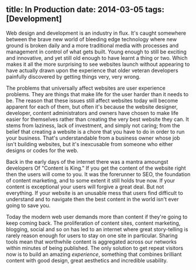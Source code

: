 title: In Production
date: 2014-03-05
tags: [Development]
---
Web design and development is an industry in flux. It's caught somewhere between the brave new world of bleeding edge technology where new ground is broken daily and a more traditional media with processes and management in control of what gets built. Young enough to still be exciting and innovative, and yet still old enough to have learnt a thing or two. Which makes it all the more surprising to see websites launch without appearing to have actually drawn upon the experience that older veteran developers painfully discovered by getting things very, very wrong.
<!-- more -->
The problems that universally affect websites are user experience problems. They are things that make life for the user harder than it needs to be. The reason that these issues still affect websites today will become apparent for each of them, but often it's because the website designer, developer, content administrators and owners have chosen to make life easier for themselves rather than creating the very best website they can. It stems from laziness, lack of investment, and simply not caring; from the belief that creating a website is a chore that you have to do in order to run your business. That's understandable from a business owner whose job isn't building websites, but it's inexcusable from someone who either designs or codes for the web.

Back in the early days of the internet there was a mantra amoungst developers Of "Content is King." If you get the content of the website right then the users will come to you. It was the forerunner to SEO, the foundation of content marketing, and to some extent it still holds true now. If your content is exceptional your users will forgive a great deal. But not everything. If your website is an unusable mess that users find difficult to understand and to navigate then the best content in the world isn't ever going to save you.

Today the modern web user demands more than content if they're going to keep coming back. The proliferation of content sites, content marketing, blogging, social and so on has led to an internet where great story-telling is rarely reason enough for users to stay on one site in particular. Sharing tools mean that worthwhile content is aggregated across our networks within minutes of being published. The only solution to get repeat visitors now is to build an amazing *experience*, something that combines brilliant content with good design, great aesthetics and incredible usability. 